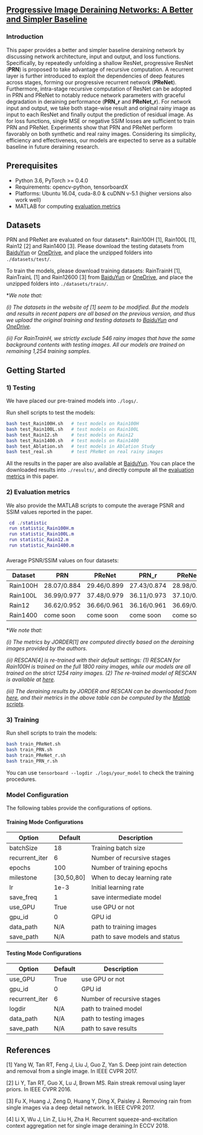 ## [Progressive Image Deraining Networks: A Better and Simpler Baseline]()


### Introduction
This paper provides a better and simpler baseline deraining network by discussing network architecture, input and output, and loss functions.
Specifically, by repeatedly unfolding a shallow ResNet, progressive ResNet (**PRN**) is proposed to take advantage of recursive computation.
A recurrent layer is further introduced to exploit the dependencies of deep features across stages, forming our progressive recurrent network (**PReNet**).
Furthermore, intra-stage recursive computation of ResNet can be adopted in PRN and PReNet to notably reduce network parameters with graceful degradation in deraining performance (**PRN_r** and **PReNet_r**).
For network input and output, we take both stage-wise result and original rainy image as input to each ResNet and finally output the prediction of residual image.
As for loss functions, single MSE or negative SSIM losses are sufficient to train PRN and PReNet.
Experiments show that PRN and PReNet perform favorably on both synthetic and real rainy images.
Considering its simplicity, efficiency and effectiveness, our models are expected to serve as a suitable baseline in future deraining research. 


## Prerequisites
- Python 3.6, PyTorch >= 0.4.0 
- Requirements: opencv-python, tensorboardX
- Platforms: Ubuntu 16.04, cuda-8.0 & cuDNN v-5.1 (higher versions also work well)
- MATLAB for computing [evaluation metrics](statistic/)


## Datasets

PRN and PReNet are evaluated on four datasets*: 
Rain100H [1], Rain100L [1], Rain12 [2] and Rain1400 [3]. 
Please download the testing datasets from [BaiduYun](https://pan.baidu.com/s/1J0q6Mrno9aMCsaWZUtmbkg)
or [OneDrive](https://1drv.ms/f/s!AqLfQqtZ6GwGgep-hgjLxkov2SSZ3g), 
and place the unzipped folders into `./datasets/test/`.

To train the models, please download training datasets: 
RainTrainH [1], RainTrainL [1] and Rain12600 [3] from [BaiduYun](https://pan.baidu.com/s/1J0q6Mrno9aMCsaWZUtmbkg)
or [OneDrive](https://1drv.ms/f/s!AqLfQqtZ6GwGgep-hgjLxkov2SSZ3g), 
and place the unzipped folders into `./datasets/train/`. 

*_We note that:_

_(i) The datasets in the website of [1] seem to be modified. 
    But the models and results in recent papers are all based on the previous version, 
    and thus we upload the original training and testing datasets 
    to [BaiduYun](https://pan.baidu.com/s/1J0q6Mrno9aMCsaWZUtmbkg) 
    and [OneDrive](https://1drv.ms/f/s!AqLfQqtZ6GwGgep-hgjLxkov2SSZ3g)._ 

_(ii) For RainTrainH, we strictly exclude 546 rainy images that have the same background contents with testing images.
    All our models are trained on remaining 1,254 training samples._


## Getting Started

### 1) Testing

We have placed our pre-trained models into `./logs/`. 

Run shell scripts to test the models:
```bash
bash test_Rain100H.sh   # test models on Rain100H
bash test_Rain100L.sh   # test models on Rain100L
bash test_Rain12.sh     # test models on Rain12
bash test_Rain1400.sh   # test models on Rain1400 
bash test_Ablation.sh   # test models in Ablation Study
bash test_real.sh       # test PReNet on real rainy images
```
All the results in the paper are also available at [BaiduYun](https://pan.baidu.com/s/1Oym9G-8Bq-0FU2BfbARf8g).
You can place the downloaded results into `./results/`, and directly compute all the [evaluation metrics](statistic/) in this paper.  

### 2) Evaluation metrics

We also provide the MATLAB scripts to compute the average PSNR and SSIM values reported in the paper.
 

```Matlab
 cd ./statistic
 run statistic_Rain100H.m
 run statistic_Rain100L.m
 run statistic_Rain12.m
 run statistic_Rain1400.m
```
###
Average PSNR/SSIM values on four datasets:

Dataset    | PRN       |PReNet     |PRN_r      |PReNet_r   |JORDER[1]  |RESCAN[4]
-----------|-----------|-----------|-----------|-----------|-----------|-----------
Rain100H   |28.07/0.884|29.46/0.899|27.43/0.874|28.98/0.892|26.54/0.835|28.86/0.865
Rain100L   |36.99/0.977|37.48/0.979|36.11/0.973|37.10/0.977|36.61/0.974|---
Rain12     |36.62/0.952|36.66/0.961|36.16/0.961|36.69/0.962|33.92/0.953|---
Rain1400   |come soon  |come soon|come soon|come soon  | ---       |---

*_We note that:_

_(i) The metrics by JORDER[1] are computed directly based on the deraining images 
provided by the authors._ 

_(ii) RESCAN[4] is re-trained with their default settings: 
(1) RESCAN for Rain100H is trained on the full 1800 rainy images, while our models are all trained on the strict 1254 rainy images.
(2) The re-trained model of RESCAN is available at [here](https://pan.baidu.com/s/1Oym9G-8Bq-0FU2BfbARf8g)._
 
_(iii) The deraining results by JORDER and RESCAN can be downloaded 
from [here](https://pan.baidu.com/s/1Oym9G-8Bq-0FU2BfbARf8g), 
and their metrics in the above table can be computed by the [Matlab scripts](statistic/statistic_rain100H.m)._ 

### 3) Training

Run shell scripts to train the models:
```bash
bash train_PReNet.sh      
bash train_PRN.sh   
bash train_PReNet_r.sh    
bash train_PRN_r.sh  
```
You can use `tensorboard --logdir ./logs/your_model` to check the training procedures. 

### Model Configuration

The following tables provide the configurations of options. 

#### Training Mode Configurations

Option                 |Default        | Description
-----------------------|---------------|------------
batchSize              | 18            | Training batch size
recurrent_iter         | 6             | Number of recursive stages
epochs                 | 100           | Number of training epochs
milestone              | [30,50,80]    | When to decay learning rate
lr                     | 1e-3          | Initial learning rate
save_freq              | 1             | save intermediate model
use_GPU                | True          | use GPU or not
gpu_id                 | 0             | GPU id
data_path              | N/A           | path to training images
save_path              | N/A           | path to save models and status           

#### Testing Mode Configurations

Option                 |Default           | Description
-----------------------|------------------|------------
use_GPU                | True             | use GPU or not
gpu_id                 | 0                | GPU id
recurrent_iter         | 6                | Number of recursive stages
logdir                 | N/A              | path to trained model
data_path              | N/A              | path to testing images
save_path              | N/A              | path to save results

## References
[1] Yang W, Tan RT, Feng J, Liu J, Guo Z, Yan S. Deep joint rain detection and removal from a single image. In IEEE CVPR 2017.

[2] Li Y, Tan RT, Guo X, Lu J, Brown MS. Rain streak removal using layer priors. In IEEE CVPR 2016.

[3] Fu X, Huang J, Zeng D, Huang Y, Ding X, Paisley J. Removing rain from single images via a deep detail network. In IEEE CVPR 2017.

[4] Li X, Wu J, Lin Z, Liu H, Zha H. Recurrent squeeze-and-excitation context aggregation net for single image deraining.In ECCV 2018.